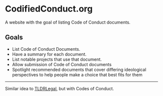 # CodifiedConduct.org

A website with the goal of listing Code of Conduct documents.

## Goals

* List Code of Conduct Documents.
* Have a summary for each document.
* List notable projects that use that document.
* Allow submission of Code of Conduct documents
* Spotlight recommended documents that cover differing ideological perspectives to help people make a choice that best fits for them

* * *

Similar idea to [TLDRLegal](https://tldrlegal.com), but with Codes of Conduct.
